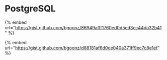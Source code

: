 # PostgreSQL

{% embed url="https://gist.github.com/bgoonz/86949afff1760ed0d5ed3ec44da32b41" %}

{% embed url="https://gist.github.com/bgoonz/d88181af6d0ce040a371ff9ec7c8e1ef" %}



